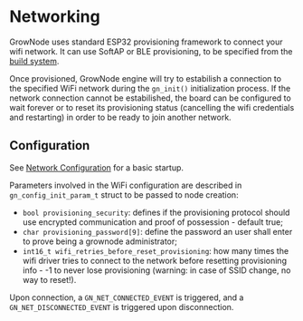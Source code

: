 # Networking

GrowNode uses standard ESP32 provisioning framework to connect your wifi network. It can use SoftAP or BLE provisioning, to be specified from the [build system](../../build-system).

Once provisioned, GrowNode engine will try to estabilish a connection to the specified WiFi network during the `gn_init()` initialization process. If the network connection cannot be estabilished, the board can be configured to wait forever or to reset its provisioning status (cancelling the wifi credentials and restarting) in order to be ready to join another network.

## Configuration

See [Network Configuration](/grownode/start#network-startup) for a basic startup.

Parameters involved in the WiFi configuration are described in `gn_config_init_param_t` struct to be passed to node creation:

- `bool provisioning_security`: defines if the provisioning protocol should use encrypted communication and proof of possession - default true;
- `char provisioning_password[9]`: define the password an user shall enter to prove being a grownode administrator;
- `int16_t wifi_retries_before_reset_provisioning`: how many times the wifi driver tries to connect to the network before resetting provisioning info - -1 to never lose provisioning (warning: in case of SSID change, no way to reset!).
	
Upon connection, a `GN_NET_CONNECTED_EVENT` is triggered, and a `GN_NET_DISCONNECTED_EVENT` is triggered upon disconnection.
